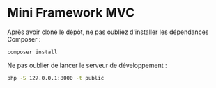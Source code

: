 # Mini Framework MVC

Après avoir cloné le dépôt, ne pas oubliez d'installer les dépendances Composer :

```bash
composer install
```

Ne pas oublier de lancer le serveur de développement :

```bash
php -S 127.0.0.1:8000 -t public
```
